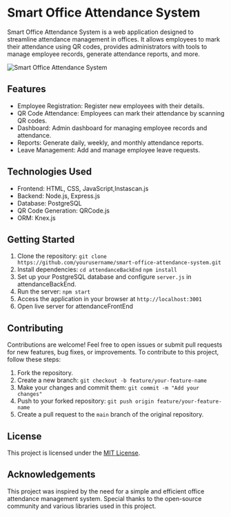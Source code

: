 # Smart Office Attendance System

Smart Office Attendance System is a web application designed to streamline attendance management in offices. 
It allows employees to mark their attendance using QR codes, provides administrators with tools to manage employee records, generate attendance reports, and more.

![Smart Office Attendance System]()

## Features

- Employee Registration: Register new employees with their details.
- QR Code Attendance: Employees can mark their attendance by scanning QR codes.
- Dashboard: Admin dashboard for managing employee records and attendance.
- Reports: Generate daily, weekly, and monthly attendance reports.
- Leave Management: Add and manage employee leave requests.

## Technologies Used

- Frontend: HTML, CSS, JavaScript,Instascan.js
- Backend: Node.js, Express.js
- Database: PostgreSQL
- QR Code Generation: QRCode.js
- ORM: Knex.js

## Getting Started

1. Clone the repository: `git clone https://github.com/yourusername/smart-office-attendance-system.git`
2. Install dependencies: `cd attendanceBackEnd`
                         `npm install`
4. Set up your PostgreSQL database and configure `server.js` in attendanceBackEnd.
5. Run the server: `npm start`
6. Access the application in your browser at `http://localhost:3001`
7. Open live server for attendanceFrontEnd 

## Contributing

Contributions are welcome! 
Feel free to open issues or submit pull requests for new features, bug fixes, or improvements.
To contribute to this project, follow these steps:

1. Fork the repository.
2. Create a new branch: `git checkout -b feature/your-feature-name`
3. Make your changes and commit them: `git commit -m "Add your changes"`
4. Push to your forked repository: `git push origin feature/your-feature-name`
5. Create a pull request to the `main` branch of the original repository.

## License

This project is licensed under the [MIT License](LICENSE).

## Acknowledgements
This project was inspired by the need for a simple and efficient office attendance management system. Special thanks to the open-source community and various libraries used in this project.

